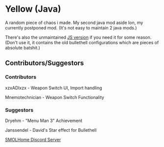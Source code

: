 # Yellow (Java)

A random piece of chaos i made. My second java mod aside Ion, my currently postponed mod. (It's not easy to maintain 2 java mods.)

There's also the unmaintained [JS version](https://github.com/SMOLKEYS/yellow) if you need it for some reason. (Don't use it, it contains the old bullethell configurations which are pieces of absolute batshit.)

## Contributors/Suggestors

### Contributors
xzxADIxzx - Weapon Switch UI, Import handling

Mnemotechnician - Weapon Switch Functionality

### Suggestors
Dryehm - "Menu Man 3" Achievement

Janssendel - David's Star effect for Bullethell




[SMOLHome Discord Server](https://discord.gg/uAddT46bFx)